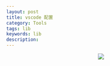 ```yaml
---
layout: post
title: vscode 配置
category: Tools
tags: lib
keywords: lib
description:
---
```



<center>

<img src="https://raw.githubusercontent.com/chiemon/chiemon.github.io/master/img/vscode/1.jpg">

</center>
